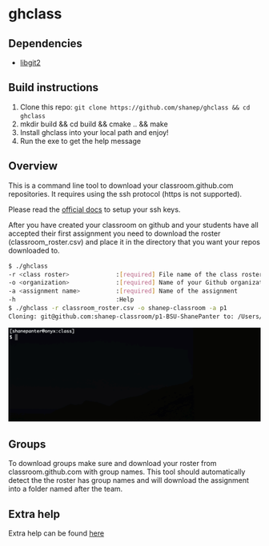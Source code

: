# ghclass

## Dependencies

- [libgit2](https://libgit2.org/)

## Build instructions

1. Clone this repo: ```git clone https://github.com/shanep/ghclass && cd ghclass```
2. mkdir build && cd build && cmake .. && make
3. Install ghclass into your local path and enjoy!
4. Run the exe to get the help message

## Overview

This is a command line tool to download your classroom.github.com repositories. It requires using
the ssh protocol (https is not supported).

Please read the [official
docs](https://docs.github.com/en/github/authenticating-to-github/connecting-to-github-with-ssh)
to setup your ssh keys.

After you have created your classroom on github and your students have all accepted their
first assignment you need to download the roster (classroom_roster.csv) and place it in the
directory that you want your repos downloaded to.

``` bash
$ ./ghclass
-r <class roster>             :[required] File name of the class roster (ex. class_roster.csv)
-o <organization>             :[required] Name of your Github organization
-a <assignment name>          :[required] Name of the assignment
-h                            :Help
$ ./ghclass -r classroom_roster.csv -o shanep-classroom -a p1
Cloning: git@github.com:shanep-classroom/p1-BSU-ShanePanter to: /Users/shane/repos/ghclass/data/BSU-ShanePanter

```

![img](img/usage.gif)

## Groups

To download groups make sure and download your roster from classroom.github.com with group
names. This tool should automatically detect the the roster has group names and will download the
assignment into a folder named after the team.

## Extra help

Extra help can be found [here](https://shanepanter.com/2021/01/11/github-classroom-setup.html)
